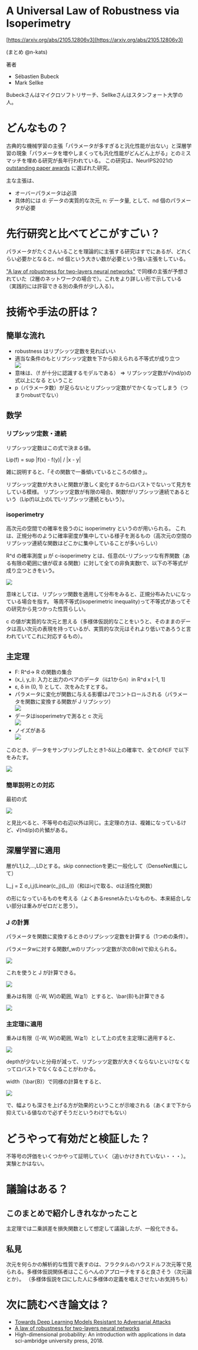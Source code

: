 # A Universal Law of Robustness via Isoperimetry
[https://arxiv.org/abs/2105.12806v3](https://arxiv.org/abs/2105.12806v3)

(まとめ @n-kats)

著者
* Sébastien Bubeck
* Mark Sellke

Bubeckさんはマイクロソフトリサーチ、Sellkeさんはスタンフォート大学の人。

# どんなもの？
古典的な機械学習の主張「パラメータが多すぎると汎化性能が出ない」と深層学習の現象「パラメータを増やしまくっても汎化性能がどんどん上がる」とのミスマッチを埋める研究が長年行われている。
この研究は、NeurIPS2021の [outstanding paper awards](https://blog.neurips.cc/2021/11/30/announcing-the-neurips-2021-award-recipients/) に選ばれた研究。

主な主張は、
* オーバーパラメータは必須
* 具体的には d: データの実質的な次元, n: データ量, として、nd 個のパラメータが必要

# 先行研究と比べてどこがすごい？
パラメータがたくさんいることを理論的に主張する研究はすでにあるが、どれくらい必要かとなると、nd 個という大きい数が必要という強い主張をしている。

["A law of robustness for two-layers neural networks"](https://arxiv.org/abs/2009.14444) で同様の主張が予想されていた（2層のネットワークの場合で）。これをより詳しい形で示している（実践的には許容できる別の条件が少し入る）。

# 技術や手法の肝は？
## 簡単な流れ
* robustness はリプシッツ定数を見ればいい
* 適当な条件のもとリプシッツ定数を下から抑えられる不等式が成り立つ  
![](./universal_law_2105.12806v3/th1.png)
* 意味は、（f が十分に認識するモデルである） => リプシッツ定数が√(nd/p)の式以上になる ということ
* p（パラメータ数）が足らないとリプシッツ定数がでかくなってしまう（つまりrobustでない）

## 数学
### リプシッツ定数・連続
リプシッツ定数はこの式で決まる値。

Lip(f) = sup |f(x) - f(y)| / |x - y|

雑に説明すると、「その関数で一番傾いているところの傾き」。

リプシッツ定数が大きいと関数が激しく変化するからロバストでないって見方をしている模様。
リプシッツ定数が有限の場合、関数fがリプシッツ連続であるという（Lip(f)以上のLでL-リプシッツ連続ともいう）。

### isoperimetry
高次元の空間での確率を扱うのに isoperimetry というのが用いられる。
これは、正規分布のように確率密度が集中している様子を測るもの（高次元の空間のリプシッツ連続な関数はどこかに集中していることが多いらしい）

R^d の確率測度 μ が c-isoperimetry とは、任意のL-リプシッツな有界関数（ある有限の範囲に値が収まる関数）に対して全ての非負実数tで、以下の不等式が成り立つときをいう。

![](./universal_law_2105.12806v3/def1.png)

意味としては、リプシッツ関数を適用して分布をみると、正規分布みたいになっている場合を指す。
等周不等式(isoperimetric inequality)って不等式があってその研究から見つかった性質らしい。

c の値が実質的な次元と思える（多様体仮説的なことをいうと、そのままのデータは高い次元の表現を持っているが、実質的な次元はそれより低いであろうと言われていてこれに対応するもの）。

## 主定理
* F: R^d→ R の関数の集合
* (x_i, y_i): 入力と出力のペアのデータ（iは1からn）in R^d x [-1, 1]
* ε, δ in (0, 1)
として、次をみたすとする。
* パラメータに変化が関数に与える影響はJでコントロールされる（パラメータを関数に変換する関数が J リプシッツ）  
![](./universal_law_2105.12806v3/th3_1.png)
* データはisoperimetryで測ると c 次元  
![](./universal_law_2105.12806v3/th3_2.png)
* ノイズがある  
![](./universal_law_2105.12806v3/th3_3.png)

このとき、データをサンプリングしたとき1-δ以上の確率で、全てのf∈F で以下をみたす。

![](./universal_law_2105.12806v3/th3.png)

### 簡単説明との対応
最初の式

![](./universal_law_2105.12806v3/th1.png)

と見比べると、不等号の右辺以外は同じ。主定理の方は、複雑になっているけど、√(nd/p)の片鱗がある。

## 深層学習に適用
層がL1,L2,...,LDとする。skip connectionを更に一般化して（DenseNet風にして）

L_j = Σ σ_i,j(Linear(c_j)(L_i))（和はi&lt;jで取る、σは活性化関数）

の形になっているものを考える（よくあるresnetみたいなものも、本来結合しない部分は重みがゼロだと思う）。

### J の計算
パラメータを関数に変換するときのリプシッツ定数を計算する（1つめの条件）。

パラメータwに対する関数f_wのリプシッツ定数が次のB(w)で抑えられる。

![](./universal_law_2105.12806v3/f_w_lip.png)

これを使うと J が計算できる。

![](./universal_law_2105.12806v3/lemma_3_1.png)


重みは有限（[-W, W]の範囲, W≧1）とすると、\bar{B}も計算できる

![](./universal_law_2105.12806v3/b_w_upper.png)

### 主定理に適用
重みは有限（[-W, W]の範囲, W≧1）として上の式を主定理に適用すると、

![](./universal_law_2105.12806v3/deep_d.png)

depthが少ないと分母が減って、リプシッツ定数が大きくならないといけなくなってロバストでなくなることがわかる。

width（\bar{B}）で同様の計算をすると、

![](./universal_law_2105.12806v3/deep_b.png)

で、幅よりも深さを上げる方が効果的ということが示唆される（あくまで下から抑えている値なので必ずそうだというわけでもない）

# どうやって有効だと検証した？
不等号の評価をいくつかやって証明していく（追いかけきれていない・・・）。実験とかはない。

# 議論はある？
## このまとめで紹介しきれなかったこと
主定理では二乗誤差を損失関数として想定して議論したが、一般化できる。

## 私見
次元を何らかの解析的な性質で表すのは、フラクタルのハウスドルフ次元等で見られる。多様体仮説関係者はここらへんのアプローチをすると良さそう（次元論とか）。
（多様体仮説を口にした人に多様体の定義を唱えさせたいお気持ちも）

# 次に読むべき論文は？
* [Towards Deep Learning Models Resistant to Adversarial Attacks](https://arxiv.org/abs/1706.06083)
* [A law of robustness for two-layers neural networks](https://arxiv.org/abs/2009.14444)
* High-dimensional probability: An introduction with applications in data sci-ambridge university press, 2018.

